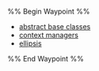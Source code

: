 %% Begin Waypoint %%
- [abstract base classes](./abstract%20base%20classes.md)
- [context managers](./context%20managers.md)
- [ellipsis](./ellipsis.md)

%% End Waypoint %%